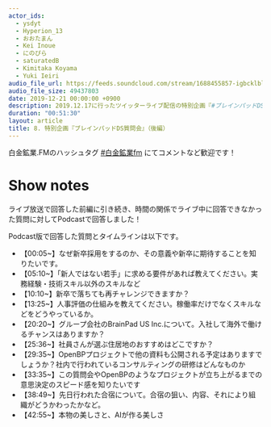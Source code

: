 ```yaml
---
actor_ids:
  - ysdyt
  - Hyperion_13
  - おおたまん
  - Kei Inoue
  - にのぴら
  - saturatedB
  - Kimitaka Koyama
  - Yuki Ieiri
audio_file_url: https://feeds.soundcloud.com/stream/1688455857-igbcklblbkxg-008.mp3
audio_file_size: 49437803
date: 2019-12-21 00:00:00 +0900
description: 2019.12.17に行ったツイッターライブ配信の特別企画『#ブレインパッドDS質問会』のライブ配信後に収録したPodcast限定版です。生放送中に回答できなかった質問に対して答えていきました。
duration: "00:51:30"
layout: article
title: 8. 特別企画『ブレインパッドDS質問会』（後編）
---
```


白金鉱業.FMのハッシュタグ [#白金鉱業fm](https://twitter.com/search?q=%23%E7%99%BD%E9%87%91%E9%89%B1%E6%A5%ADfm&src=typed_query) にてコメントなど歓迎です！



# Show notes

ライブ放送で回答した前編に引き続き、時間の関係でライブ中に回答できなかった質問に対してPodcastで回答しました！



Podcast版で回答した質問とタイムラインは以下です。

- 【00:05~】なぜ新卒採用をするのか、その意義や新卒に期待することを知りたいです。
- 【05:10~】「新人ではない若手」に求める要件があれば教えてください。実務経験・技術スキル以外のスキルなど
- 【10:10~】新卒で落ちても再チャレンジできますか？
- 【13:25~】人事評価の仕組みを教えてください。稼働率だけでなくスキルなどをどうやっているか。
- 【20:20~】グループ会社のBrainPad US Inc.について。入社して海外で働けるチャンスはありますか？
- 【25:36~】社員さんが選ぶ住居地のおすすめはどこですか？
- 【29:35~】OpenBPプロジェクトで他の資料も公開される予定はありますでしょうか？社内で行われているコンサルティングの研修はどんなものか
- 【33:35~】この質問会やOpenBPのようなプロジェクトが立ち上がるまでの意思決定のスピード感を知りたいです
- 【38:49~】先日行われた合宿について。合宿の狙い、内容、それにより組織がどうかわったかなど。
- 【42:55~】本物の美しさと、AIが作る美しさ
